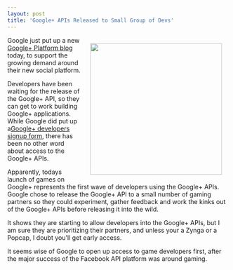 ```yaml
---
layout: post
title: 'Google+ APIs Released to Small Group of Devs'
---
```

<img style="padding: 15px;" src="http://kinlane-productions.s3.amazonaws.com/api-evangelist/google/Google-Plus-Platform-Blog-1.png" alt="" width="300" align="right" />Google just put up a new <a title="Google+ Platform Blog" href="http://googleplusplatform.blogspot.com/">Google+ Platform blog</a> today, to support the growing demand around their new social platform.<p></p>
Developers have been waiting for the release of the Google+ API, so they can get to work building Google+ applications. While Google did put up a<a title="Google+ developers signup form" href="https://services.google.com/fb/forms/plusdevelopers/">Google+ developers signup form</a>, there has been no other word about access to the Google+ APIs.<p></p>
Apparently, todays launch of games on Google+ represents the first wave of developers using the Google+ APIs. Google chose to release the Google+ API to a small number of gaming partners so they could experiment, gather feedback and work the kinks out of the Google+ APIs before releasing it into the wild.<p></p>
It shows they are starting to allow developers into the Google+ APIs, but I am sure they are prioritizing their partners, and unless your a Zynga or a Popcap, I doubt you'll get early access.<p></p>
It seems wise of Google to open up access to game developers first, after the major success of the Facebook API platform was around gaming.
